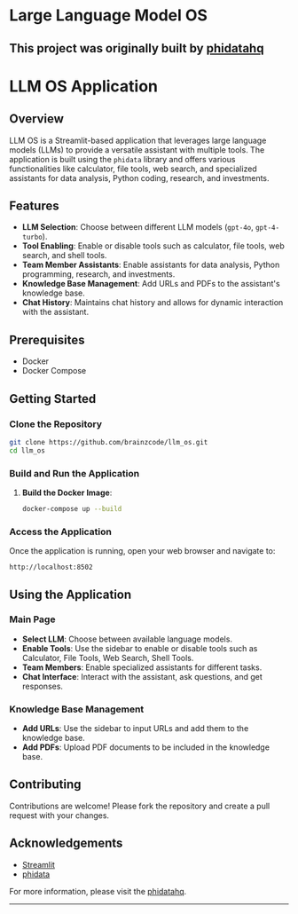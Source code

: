 # Large Language Model OS

## This project was originally built by [phidatahq](https://github.com/phidatahq/phidata)

# LLM OS Application

## Overview
LLM OS is a Streamlit-based application that leverages large language models (LLMs) to provide a versatile assistant with multiple tools. The application is built using the `phidata` library and offers various functionalities like calculator, file tools, web search, and specialized assistants for data analysis, Python coding, research, and investments.

## Features
- **LLM Selection**: Choose between different LLM models (`gpt-4o`, `gpt-4-turbo`).
- **Tool Enabling**: Enable or disable tools such as calculator, file tools, web search, and shell tools.
- **Team Member Assistants**: Enable assistants for data analysis, Python programming, research, and investments.
- **Knowledge Base Management**: Add URLs and PDFs to the assistant's knowledge base.
- **Chat History**: Maintains chat history and allows for dynamic interaction with the assistant.

## Prerequisites
- Docker
- Docker Compose

## Getting Started

### Clone the Repository
```bash
git clone https://github.com/brainzcode/llm_os.git
cd llm_os
```

### Build and Run the Application
1. **Build the Docker Image**:
    ```bash
    docker-compose up --build
    ```

### Access the Application
Once the application is running, open your web browser and navigate to:
```
http://localhost:8502
```

## Using the Application

### Main Page
- **Select LLM**: Choose between available language models.
- **Enable Tools**: Use the sidebar to enable or disable tools such as Calculator, File Tools, Web Search, Shell Tools.
- **Team Members**: Enable specialized assistants for different tasks.
- **Chat Interface**: Interact with the assistant, ask questions, and get responses.

### Knowledge Base Management
- **Add URLs**: Use the sidebar to input URLs and add them to the knowledge base.
- **Add PDFs**: Upload PDF documents to be included in the knowledge base.

## Contributing
Contributions are welcome! Please fork the repository and create a pull request with your changes.


## Acknowledgements
- [Streamlit](https://streamlit.io/)
- [phidata](https://github.com/phidatahq/phidata)

For more information, please visit the [phidatahq](https://github.com/phidatahq/phidata).

---

